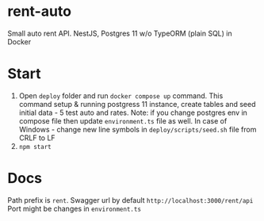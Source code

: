 # rent-auto
Small auto rent API. NestJS, Postgres 11 w/o TypeORM (plain SQL) in Docker

# Start
1. Open `deploy` folder and run `docker compose up` command.
This command setup & running postgress 11 instance, create tables and seed initial data - 5 test auto and rates.
Note: if you change postgres env in compose file then update `environment.ts` file as well.
In case of Windows - change new line symbols in `deploy/scripts/seed.sh` file from CRLF to LF
2. `npm start`

# Docs

Path prefix is `rent`. Swagger url by default `http://localhost:3000/rent/api`
Port might be changes in `environment.ts`